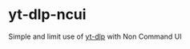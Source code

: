 # yt-dlp-ncui
Simple and limit use of [yt-dlp](https://github.com/yt-dlp/yt-dlp) with Non Command UI
